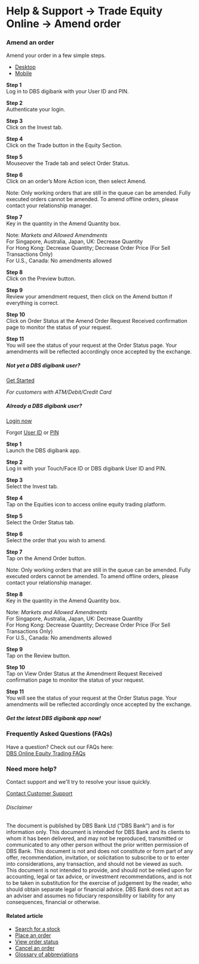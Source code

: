# Help & Support -> Trade Equity Online -> Amend order

### Amend an order

Amend your order in a few simple steps.

  * [Desktop](https://www.dbs.com.sg/personal/support/wealth-oet-amend-order.html#desktop-tab)
  * [Mobile](https://www.dbs.com.sg/personal/support/wealth-oet-amend-order.html#mobile-tab)



**Step 1**  
Log in to DBS digibank with your User ID and PIN. 

**Step 2**  
Authenticate your login. 

**Step 3**  
Click on the Invest tab. 

**Step 4**  
Click on the Trade button in the Equity Section. 

**Step 5**  
Mouseover the Trade tab and select Order Status. 

**Step 6**  
Click on an order’s More Action icon, then select Amend.  
  
Note: Only working orders that are still in the queue can be amended. Fully executed orders cannot be amended. To amend offline orders, please contact your relationship manager. 

**Step 7**  
Key in the quantity in the Amend Quantity box.  
  
Note: _Markets and Allowed Amendments_  
For Singapore, Australia, Japan, UK: Decrease Quantity   
For Hong Kong: Decrease Quantity; Decrease Order Price (For Sell Transactions Only)   
For U.S., Canada: No amendments allowed 

**Step 8**  
Click on the Preview button. 

**Step 9**  
Review your amendment request, then click on the Amend button if everything is correct. 

**Step 10**  
Click on Order Status at the Amend Order Request Received confirmation page to monitor the status of your request. 

**Step 11**  
You will see the status of your request at the Order Status page. Your amendments will be reflected accordingly once accepted by the exchange. 

##### Not yet a DBS digibank user?

[Get Started](https://internet-banking.dbs.com.sg/ibAPL/Welcome)

_For customers with ATM/Debit/Credit Card_

##### Already a DBS digibank user?

[Login now](https://internet-banking.dbs.com.sg/IB/Welcome)

Forgot [User ID](https://www.dbs.com.sg/personal/ibanking/ibapl/ib-printuid.html) or [PIN](https://www.dbs.com.sg/personal/ibanking/ibapl/ib-resetpin.html)

**Step 1**  
Launch the DBS digibank app. 

**Step 2**  
Log in with your Touch/Face ID or DBS digibank User ID and PIN. 

**Step 3**  
Select the Invest tab. 

**Step 4**  
Tap on the Equities icon to access online equity trading platform. 

**Step 5**  
Select the Order Status tab. 

**Step 6**  
Select the order that you wish to amend. 

**Step 7**  
Tap on the Amend Order button.  
  
Note: Only working orders that are still in the queue can be amended. Fully executed orders cannot be amended. To amend offline orders, please contact your relationship manager. 

**Step 8**  
Key in the quantity in the Amend Quantity box.  
  
Note: _Markets and Allowed Amendments_  
For Singapore, Australia, Japan, UK: Decrease Quantity   
For Hong Kong: Decrease Quantity; Decrease Order Price (For Sell Transactions Only)   
For U.S., Canada: No amendments allowed 

**Step 9**  
Tap on the Review button. 

**Step 10**  
Tap on View Order Status at the Amendment Request Received confirmation page to monitor the status of your request. 

**Step 11**  
You will see the status of your request at the Order Status page. Your amendments will be reflected accordingly once accepted by the exchange. 

##### Get the latest DBS digibank app now!

[](https://apps.apple.com/sg/app/dbs-iwealth-sg/id1179928963) [](https://play.google.com/store/apps/details?id=com.dbs.sg.iwealth) [](https://appgallery.huawei.com/#/app/C101888665)

### Frequently Asked Questions (FAQs)

Have a question? Check out our FAQs here:  
[DBS Online Equity Trading FAQs](https://www.dbs.com.sg/personal/support/wealth-oet-dbs-online-equity-trading-faq.html)  


### Need more help?

Contact support and we'll try to resolve your issue quickly.

[Contact Customer Support](https://www.dbs.com.sg/personal/contact-us.page)

###### Disclaimer

The document is published by DBS Bank Ltd (“DBS Bank”) and is for information only. This document is intended for DBS Bank and its clients to whom it has been delivered, and may not be reproduced, transmitted or communicated to any other person without the prior written permission of DBS Bank. This document is not and does not constitute or form part of any offer, recommendation, invitation, or solicitation to subscribe to or to enter into considerations, any transaction, and should not be viewed as such. This document is not intended to provide, and should not be relied upon for accounting, legal or tax advice, or investment recommendations, and is not to be taken in substitution for the exercise of judgement by the reader, who should obtain separate legal or financial advice. DBS Bank does not act as an adviser and assumes no fiduciary responsibility or liability for any consequences, financial or otherwise. 

#### Related article

  * [Search for a stock](https://www.dbs.com.sg/personal/support/wealth-oet-search-for-stock.html)
  * [Place an order](https://www.dbs.com.sg/personal/support/wealth-oet-place-an-order.html)
  * [View order status](https://www.dbs.com.sg/personal/support/wealth-oet-view-order-status.html)
  * [Cancel an order](https://www.dbs.com.sg/personal/support/wealth-oet-cancel-order.html)
  * [Glossary of abbreviations](https://www.dbs.com.sg/personal/support/wealth-oet-glossary-of-abbreviations.html)


